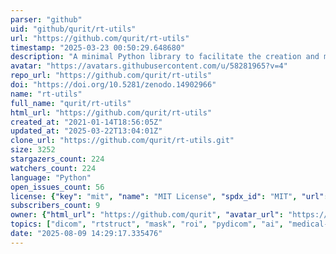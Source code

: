 ```yaml
---
parser: "github"
uid: "github/qurit/rt-utils"
url: "https://github.com/qurit/rt-utils"
timestamp: "2025-03-23 00:50:29.648680"
description: "A minimal Python library to facilitate the creation and manipulation of DICOM RTStructs. "
avatar: "https://avatars.githubusercontent.com/u/58281965?v=4"
repo_url: "https://github.com/qurit/rt-utils"
doi: "https://doi.org/10.5281/zenodo.14902966"
name: "rt-utils"
full_name: "qurit/rt-utils"
html_url: "https://github.com/qurit/rt-utils"
created_at: "2021-01-14T18:56:05Z"
updated_at: "2025-03-22T13:04:01Z"
clone_url: "https://github.com/qurit/rt-utils.git"
size: 3252
stargazers_count: 224
watchers_count: 224
language: "Python"
open_issues_count: 56
license: {"key": "mit", "name": "MIT License", "spdx_id": "MIT", "url": "https://api.github.com/licenses/mit", "node_id": "MDc6TGljZW5zZTEz"}
subscribers_count: 9
owner: {"html_url": "https://github.com/qurit", "avatar_url": "https://avatars.githubusercontent.com/u/58281965?v=4", "login": "qurit", "type": "Organization"}
topics: ["dicom", "rtstruct", "mask", "roi", "pydicom", "ai", "medical-imaging", "medical-image-processing", "nuclear-medicine", "typed", "rt-structs", "binary-masks", "rt-utils"]
date: "2025-08-09 14:29:17.335476"
---
```


